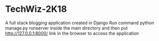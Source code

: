 # TechWiz-2K18
A full stack blogging application created in Django Run command python manage.py runserver inside the main directory and then put http://127.0.0.1:8000/ link in the browser to access the application
